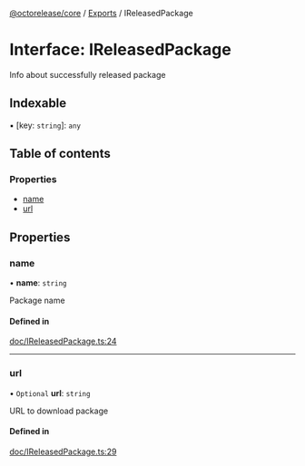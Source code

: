 [@octorelease/core](../README.md) / [Exports](../modules.md) / IReleasedPackage

# Interface: IReleasedPackage

Info about successfully released package

## Indexable

▪ [key: `string`]: `any`

## Table of contents

### Properties

- [name](IReleasedPackage.md#name)
- [url](IReleasedPackage.md#url)

## Properties

### name

• **name**: `string`

Package name

#### Defined in

[doc/IReleasedPackage.ts:24](https://github.com/zowe-actions/octorelease/blob/3eb8460/packages/core/src/doc/IReleasedPackage.ts#L24)

___

### url

• `Optional` **url**: `string`

URL to download package

#### Defined in

[doc/IReleasedPackage.ts:29](https://github.com/zowe-actions/octorelease/blob/3eb8460/packages/core/src/doc/IReleasedPackage.ts#L29)
